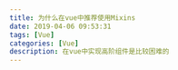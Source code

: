 ```yaml
---
title: 为什么在vue中推荐使用Mixins
date: 2019-04-06 09:53:31
tags: [Vue]
categories: [Vue]
description: 在vue中实现高阶组件是比较困难的
---
```

